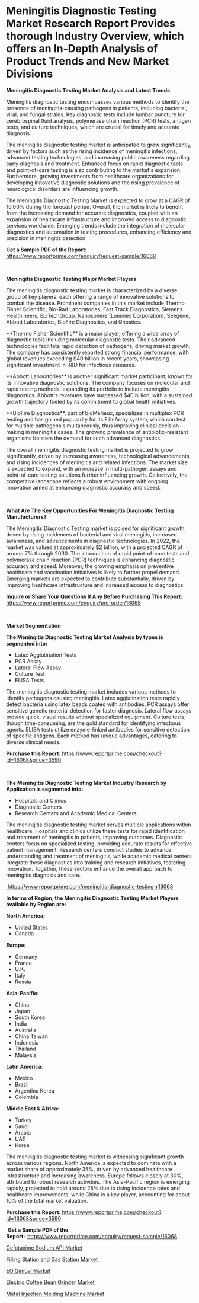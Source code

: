 <p><h1>Meningitis Diagnostic Testing Market Research Report Provides thorough Industry Overview, which offers an In-Depth Analysis of Product Trends and New Market Divisions</h1></p><p><strong>Meningitis Diagnostic Testing Market Analysis and Latest Trends</strong></p>
<p><p>Meningitis diagnostic testing encompasses various methods to identify the presence of meningitis-causing pathogens in patients, including bacterial, viral, and fungal strains. Key diagnostic tests include lumbar puncture for cerebrospinal fluid analysis, polymerase chain reaction (PCR) tests, antigen tests, and culture techniques, which are crucial for timely and accurate diagnosis.</p><p>The meningitis diagnostic testing market is anticipated to grow significantly, driven by factors such as the rising incidence of meningitis infections, advanced testing technologies, and increasing public awareness regarding early diagnosis and treatment. Enhanced focus on rapid diagnostic tools and point-of-care testing is also contributing to the market's expansion. Furthermore, growing investments from healthcare organizations for developing innovative diagnostic solutions and the rising prevalence of neurological disorders are influencing growth.</p><p>The Meningitis Diagnostic Testing Market is expected to grow at a CAGR of 10.00% during the forecast period. Overall, the market is likely to benefit from the increasing demand for accurate diagnostics, coupled with an expansion of healthcare infrastructure and improved access to diagnostic services worldwide. Emerging trends include the integration of molecular diagnostics and automation in testing procedures, enhancing efficiency and precision in meningitis detection.</p></p>
<p><strong>Get a Sample PDF of the Report:&nbsp;</strong> <a href="https://www.reportprime.com/enquiry/request-sample/16068?utm_campaign=1393&utm_medium=2&utm_source=Github&utm_content=ia&utm_term=02102024&utm_id=meningitis-diagnostic-testing">https://www.reportprime.com/enquiry/request-sample/16068</a></p>
<p>&nbsp;</p>
<p><strong>Meningitis Diagnostic Testing Major Market Players</strong></p>
<p><p>The meningitis diagnostic testing market is characterized by a diverse group of key players, each offering a range of innovative solutions to combat the disease. Prominent companies in this market include Thermo Fisher Scientific, Bio-Rad Laboratories, Fast Track Diagnostics, Siemens Healthineers, ELITechGroup, Nanosphere (Luminex Corporation), Seegene, Abbott Laboratories, BioFire Diagnostics, and Qnostics.</p><p>**Thermo Fisher Scientific** is a major player, offering a wide array of diagnostic tools including molecular diagnostic tests. Their advanced technologies facilitate rapid detection of pathogens, driving market growth. The company has consistently reported strong financial performance, with global revenues exceeding $40 billion in recent years, showcasing significant investment in R&D for infectious diseases.</p><p>**Abbott Laboratories** is another significant market participant, known for its innovative diagnostic solutions. The company focuses on molecular and rapid testing methods, expanding its portfolio to include meningitis diagnostics. Abbott's revenues have surpassed $40 billion, with a sustained growth trajectory fueled by its commitment to global health initiatives.</p><p>**BioFire Diagnostics**, part of bioMérieux, specializes in multiplex PCR testing and has gained popularity for its FilmArray system, which can test for multiple pathogens simultaneously, thus improving clinical decision-making in meningitis cases. The growing prevalence of antibiotic-resistant organisms bolsters the demand for such advanced diagnostics.</p><p>The overall meningitis diagnostic testing market is projected to grow significantly, driven by increasing awareness, technological advancements, and rising incidences of meningitis and related infections. The market size is expected to expand, with an increase in multi-pathogen assays and point-of-care testing solutions further influencing growth. Collectively, the competitive landscape reflects a robust environment with ongoing innovation aimed at enhancing diagnostic accuracy and speed.</p></p>
<p>&nbsp;</p>
<p><strong>What Are The Key Opportunities For Meningitis Diagnostic Testing Manufacturers?</strong></p>
<p><p>The Meningitis Diagnostic Testing market is poised for significant growth, driven by rising incidences of bacterial and viral meningitis, increased awareness, and advancements in diagnostic technologies. In 2022, the market was valued at approximately $2 billion, with a projected CAGR of around 7% through 2030. The introduction of rapid point-of-care tests and polymerase chain reaction (PCR) techniques is enhancing diagnostic accuracy and speed. Moreover, the growing emphasis on preventive healthcare and vaccination initiatives is likely to further propel demand. Emerging markets are expected to contribute substantially, driven by improving healthcare infrastructure and increased access to diagnostics.</p></p>
<p><strong>Inquire or Share Your Questions If Any Before Purchasing This Report:</strong> <a href="https://www.reportprime.com/enquiry/pre-order/16068?utm_campaign=1393&utm_medium=2&utm_source=Github&utm_content=ia&utm_term=02102024&utm_id=meningitis-diagnostic-testing">https://www.reportprime.com/enquiry/pre-order/16068</a></p>
<p>&nbsp;</p>
<p><strong>Market Segmentation</strong></p>
<p><strong>The Meningitis Diagnostic Testing Market Analysis by types is segmented into:</strong></p>
<p><ul><li>Latex Agglutination Tests</li><li>PCR Assay</li><li>Lateral Flow Assay</li><li>Culture Test</li><li>ELISA Tests</li></ul></p>
<p><p>The meningitis diagnostic testing market includes various methods to identify pathogens causing meningitis. Latex agglutination tests rapidly detect bacteria using latex beads coated with antibodies. PCR assays offer sensitive genetic material detection for faster diagnosis. Lateral flow assays provide quick, visual results without specialized equipment. Culture tests, though time-consuming, are the gold standard for identifying infectious agents. ELISA tests utilize enzyme-linked antibodies for sensitive detection of specific antigens. Each method has unique advantages, catering to diverse clinical needs.</p></p>
<p><strong>Purchase this Report:&nbsp;</strong><a href="https://www.reportprime.com/checkout?id=16068&price=3590&utm_campaign=1393&utm_medium=2&utm_source=Github&utm_content=ia&utm_term=02102024&utm_id=meningitis-diagnostic-testing">https://www.reportprime.com/checkout?id=16068&price=3590</a></p>
<p>&nbsp;</p>
<p><strong>The Meningitis Diagnostic Testing Market Industry Research by Application is segmented into:</strong></p>
<p><ul><li>Hospitals and Clinics</li><li>Diagnostic Centers</li><li>Research Centers and Academic Medical Centers</li></ul></p>
<p><p>The meningitis diagnostic testing market serves multiple applications within healthcare. Hospitals and clinics utilize these tests for rapid identification and treatment of meningitis in patients, improving outcomes. Diagnostic centers focus on specialized testing, providing accurate results for effective patient management. Research centers conduct studies to advance understanding and treatment of meningitis, while academic medical centers integrate these diagnostics into training and research initiatives, fostering innovation. Together, these sectors enhance the overall approach to meningitis diagnosis and care.</p></p>
<p><a href="https://www.reportprime.com/meningitis-diagnostic-testing-r16068?utm_campaign=1393&utm_medium=2&utm_source=Github&utm_content=ia&utm_term=02102024&utm_id=meningitis-diagnostic-testing">&nbsp;https://www.reportprime.com/meningitis-diagnostic-testing-r16068</a></p>
<p><strong>In terms of Region, the Meningitis Diagnostic Testing Market Players available by Region are:</strong></p>
<p>
    <p> <strong> North America: </strong>
        <ul>
            <li>United States</li>
            <li>Canada</li>
        </ul>
        </p> 
    <p> <strong> Europe: </strong>
        <ul>
            <li>Germany</li>
            <li>France</li>
            <li>U.K.</li>
            <li>Italy</li>
            <li>Russia</li>
        </ul>
        </p> 
    <p> <strong> Asia-Pacific: </strong>
        <ul>
            <li>China</li>
            <li>Japan</li>
            <li>South Korea</li>
            <li>India</li>
            <li>Australia</li>
            <li>China Taiwan</li>
            <li>Indonesia</li>
            <li>Thailand</li>
            <li>Malaysia</li>
        </ul>
        </p> 
    <p> <strong> Latin America: </strong>
        <ul>
            <li>Mexico</li>
            <li>Brazil</li>
            <li>Argentina Korea</li>
            <li>Colombia</li>
        </ul>
        </p> 
    <p> <strong> Middle East & Africa: </strong>
        <ul>
            <li>Turkey</li>
            <li>Saudi</li>
            <li>Arabia</li>
            <li>UAE</li>
            <li>Korea</li>
        </ul>
    </p>
    </p>
<p><p>The meningitis diagnostic testing market is witnessing significant growth across various regions. North America is expected to dominate with a market share of approximately 35%, driven by advanced healthcare infrastructure and increasing awareness. Europe follows closely at 30%, attributed to robust research activities. The Asia-Pacific region is emerging rapidly, projected to hold around 25% due to rising incidence rates and healthcare improvements, while China is a key player, accounting for about 10% of the total market valuation.</p></p>
<p><strong>Purchase this Report: </strong><a href="https://www.reportprime.com/checkout?id=16068&price=3590&utm_campaign=1393&utm_medium=2&utm_source=Github&utm_content=ia&utm_term=02102024&utm_id=meningitis-diagnostic-testing">https://www.reportprime.com/checkout?id=16068&price=3590</a></p>
<p>&nbsp;<strong>Get a Sample PDF of the Report:&nbsp;&nbsp;</strong><a href="https://www.reportprime.com/enquiry/request-sample/16068?utm_campaign=1393&utm_medium=2&utm_source=Github&utm_content=ia&utm_term=02102024&utm_id=meningitis-diagnostic-testing">https://www.reportprime.com/enquiry/request-sample/16068</a></p>
<p><strong></strong></p>
<p><p><a href="https://issuu.com/reportprime-2/docs/cefotaxime-sodium-api-market-size-2_8e6498fd06ce76?utm_campaign=1393&utm_medium=2&utm_source=Github&utm_content=ia&utm_term=02102024&utm_id=meningitis-diagnostic-testing">Cefotaxime Sodium API Market</a></p><p><a href="https://issuu.com/reportprime-2/docs/filling-station-and-gas-station-mar_4c19853a169385?utm_campaign=1393&utm_medium=2&utm_source=Github&utm_content=ia&utm_term=02102024&utm_id=meningitis-diagnostic-testing">Filling Station and Gas Station Market</a></p><p><a href="https://www.linkedin.com/pulse/eo-gimbal-market-share-size-trends-industry-analysis-0rclc?utm_campaign=1393&utm_medium=2&utm_source=Github&utm_content=ia&utm_term=02102024&utm_id=meningitis-diagnostic-testing">EO Gimbal Market</a></p><p><a href="https://www.linkedin.com/pulse/electric-coffee-bean-grinder-market-size-share-trends-analysis-nvocc?utm_campaign=1393&utm_medium=2&utm_source=Github&utm_content=ia&utm_term=02102024&utm_id=meningitis-diagnostic-testing">Electric Coffee Bean Grinder Market</a></p><p><a href="https://www.linkedin.com/pulse/global-metal-injection-molding-machine-market-size-expected-avgjc?utm_campaign=1393&utm_medium=2&utm_source=Github&utm_content=ia&utm_term=02102024&utm_id=meningitis-diagnostic-testing">Metal Injection Molding Machine Market</a></p></p>